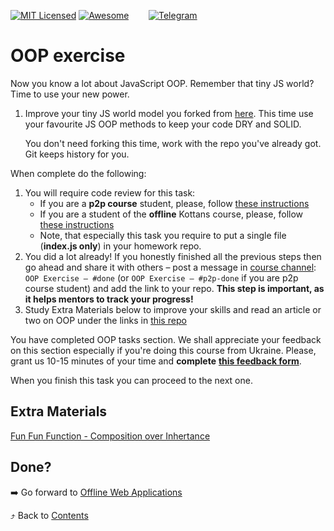 [![MIT Licensed][icon-mit]][license]
[![Awesome][icon-awesome]][awesome]
&nbsp;&nbsp;&nbsp;&nbsp;&nbsp;&nbsp;
[![Telegram][icon-chat]][chat]

# OOP exercise

Now you know a lot about JavaScript OOP. Remember that
tiny JS world? Time to use your new power.

1. Improve your tiny JS world model you forked from
   [here](https://github.com/OleksiyRudenko/a-tiny-JS-world).
   This time use your favourite JS OOP methods to keep
   your code DRY and SOLID.

   You don't need forking this time, work with the repo you've
   already got. Git keeps history for you.

When complete do the following:
1. You will require code review for this task:
   - If you are a **p2p course** student, please,
   follow [these instructions](https://github.com/kottans/frontend-2019-p2p/blob/master/CONTRIBUTING.md)
   - If you are a student of the **offline** Kottans course, please,
   follow [these instructions](https://github.com/kottans/frontend-2019-homeworks/blob/master/README.md)
   - Note, that especially this task you require to put a single file (**index.js only**) in your homework repo.
1. You did a lot already! If you honestly finished all the previous steps then go ahead
   and share it with others –
   post a message in [course channel][chat]:
   `OOP Exercise — #done` (or `OOP Exercise — #p2p-done` if you are p2p course student)
   and add the link to your repo. **This step is important, as it helps mentors to track your progress!**
1. Study Extra Materials below to improve your skills and
   read an article or two on OOP under the links in
   [this repo](https://github.com/OleksiyRudenko/a-tiny-JS-world/blob/master/README.md#learn-on-your-own)

You have completed OOP tasks section.
We shall appreciate your feedback on this section especially
if you're doing this course from Ukraine.
Please, grant us 10-15 minutes of your time and **complete**
**[this feedback form](https://goo.gl/forms/sU4LKB6Ib3f659XD2)**.

When you finish this task you can proceed to the next one.

## Extra Materials

[Fun Fun Function - Composition over Inhertance](https://www.youtube.com/watch?v=wfMtDGfHWpA)

## Done?

➡️ Go forward to [Offline Web Applications](app-design-offline.md)

⤴️ Back to [Contents](../contents.md)

[icon-chat]: https://img.shields.io/badge/chat-on%20telegram-blue.svg
[icon-mit]: https://img.shields.io/badge/license-MIT-blue.svg
[icon-awesome]: https://cdn.rawgit.com/sindresorhus/awesome/d7305f38d29fed78fa85652e3a63e154dd8e8829/media/badge.svg

[license]: https://github.com/Kottans/web/blob/master/LICENSE.md
[awesome]: https://github.com/sindresorhus/awesome#front-end-development
[chat]: https://t.me/joinchat/CX8EF1JmLm9IM6J6oy2U7Q
